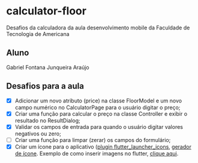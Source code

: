 # calculator-floor

Desafios da calculadora da aula desenvolvimento mobile da Faculdade de Tecnologia de Americana

## Aluno

Gabriel Fontana Junqueira Araújo

## Desafios para a aula

*   [X] Adicionar um novo atributo (price) na classe FloorModel e um novo campo numérico no CalculatorPage para o usuário digitar o preço;
*   [X] Criar uma função para calcular o preço na classe Controller e exibir o resultado no ResultDialog;
*   [X] Validar os campos de entrada para quando o usuário digitar valores negativos ou zero;
*   [ ] Criar uma função para limpar (zerar) os campos do formulário;
*   [X] Criar um ícone para o aplicativo ([plugin flutter_launcher_icons](https://pub.dev/packages/flutter_launcher_icons), [gerador de ícone](https://romannurik.github.io/AndroidAssetStudio/icons-launcher.html). Exemplo de como inserir imagens no flutter, [clique aqui](https://medium.com/@suragch/how-to-include-images-in-your-flutter-app-863889fc0b29).